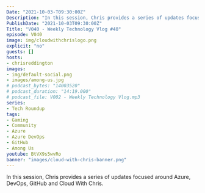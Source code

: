 ```yaml
---
Date: "2021-10-03-T09:30:00Z"
Description: "In this session, Chris provides a series of updates focused around Azure, DevOps, GitHub and Cloud With Chris."
PublishDate: "2021-10-03T09:30:00Z"
Title: "V040 - Weekly Technology Vlog #40"
episode: V040
image: img/cloudwithchrislogo.png
explicit: "no"
guests: []
hosts:
- chrisreddington
images:
- img/default-social.png
- images/among-us.jpg
# podcast_bytes: "14003520"
# podcast_duration: "14:19.000"
# podcast_file: V002 - Weekly Technology Vlog.mp3
series:
- Tech Roundup
tags:
- Gaming
- Community
- Azure
- Azure DevOps
- GitHub
- Among Us
youtube: BtVX9s5wvRo
banner: "images/cloud-with-chris-banner.png"
---
```

In this session, Chris provides a series of updates focused around Azure, DevOps, GitHub and Cloud With Chris.